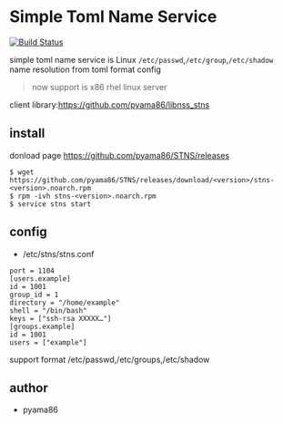 # Simple Toml Name Service
[![Build Status](https://travis-ci.org/pyama86/STNS.svg?branch=master)](https://travis-ci.org/pyama86/STNS)

simple toml name service is Linux `/etc/passwd`,`/etc/group`,`/etc/shadow` name resolution from toml format config
> now support is x86 rhel linux server

client library:https://github.com/pyama86/libnss_stns

## install
donload page <https://github.com/pyama86/STNS/releases>
```
$ wget https://github.com/pyama86/STNS/releases/download/<version>/stns-<version>.noarch.rpm
$ rpm -ivh stns-<version>.noarch.rpm
$ service stns start
```

## config
* /etc/stns/stns.conf
```
port = 1104
[users.example]
id = 1001
group_id = 1
directory = "/home/example"
shell = "/bin/bash"
keys = ["ssh-rsa XXXXX…"]
[groups.example]
id = 1001
users = ["example"]
```
support format /etc/passwd,/etc/groups,/etc/shadow

## author
* pyama86
